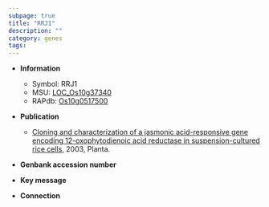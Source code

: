 ```yaml
---
subpage: true
title: "RRJ1"
description: ""
category: genes
tags: 
---
```


* **Information**  
    + Symbol: RRJ1  
    + MSU: [LOC_Os10g37340](http://rice.plantbiology.msu.edu/cgi-bin/ORF_infopage.cgi?orf=LOC_Os10g37340)  
    + RAPdb: [Os10g0517500](http://rapdb.dna.affrc.go.jp/viewer/gbrowse_details/irgsp1?name=Os10g0517500)  

* **Publication**  
    + [Cloning and characterization of a jasmonic acid-responsive gene encoding 12-oxophytodienoic acid reductase in suspension-cultured rice cells](http://www.ncbi.nlm.nih.gov/pubmed?term=Cloning+and+characterization+of+a+jasmonic+acid-responsive+gene+encoding+12-oxophytodienoic+acid+reductase+in+suspension-cultured+rice+cells%5BTitle%5D), 2003, Planta.

* **Genbank accession number**  

* **Key message**  

* **Connection**  




